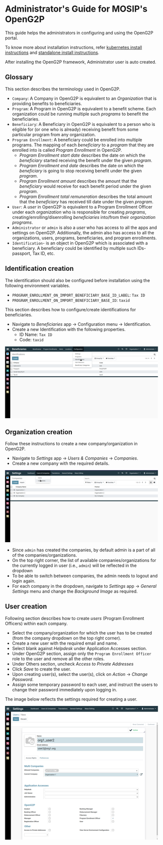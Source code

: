 # Administrator's Guide for MOSIP's OpenG2P

This guide helps the administrators in configuring and using the OpenG2P portal. 

To know more about installation instructions, refer [kubernetes install instructions](https://github.com/mosip/openg2p-erp-docker/tree/develop#installation-on-kubernetes-cluster) and [standalone install instructions](./openg2p-setup-and-install.md).

After installing the OpenG2P framework, Administrator user is auto created.

## Glossary

This section describes the terminology used in OpenG2P.

* `Company`: A Company in OpenG2P is equivalent to an *Organization* that is providing benefits to beneficiaries.
* `Program`: A Program in OpenG2P is equivalent to a benefit scheme. Each organization could be running multiple such *programs* to benefit the beneficiaries.
* `Beneficiary`: A Beneficiary in OpenG2P is equivalent to a person who is eligible for (or one who is already) receiving benefit from some particular program from any organization.
* `Program Enrollment`: A beneficiary could be enrolled into multiple programs. The mapping of each *beneficiary* to a *program* that they are enrolled into is called  *Program Enrollment* in OpenG2P.
    * *Program Enrollment start date* describes the date on which the *beneficiary* started receiving the benefit under the given *program*.
    * *Program Enrollment end date* describes the date on which the *beneficiary* is going to stop receiving benefit under the given *program*.
    * *Program Enrollment amount* describes the amount that the *beneficiary* would receive for each benefit period under the given *program*.
    * *Program Enrollment total remuneration* describes the total amount that the *beneficiary* has received till date under the given *program*.
* `User`: A *user* in OpenG2P is equivalent to a Program Enrollment Officer under each *organization*  who is responsible for creating *programs*, creating/enrolling/disenrolling *beneficiaries* into/from their *organization programs*.
* `Administrator` or `admin` is also a *user* who has access to all the apps and settings on OpenG2P. Additionally, the admin also has access to all the organizations, users, programs, beneficiaries, and program enrollments.
* `Identification`- is an object in OpenG2P which is associated with a beneficiary. A beneficiary could be identified by multiple such IDs- passport, Tax ID, etc.

##  Identification creation

The identification should also be configured before installation using the following environment variables.
  - `PROGRAM_ENROLLMENT_ON_IMPORT_BENEFICIARY_BASE_ID_LABEL`: `Tax ID`
  - `PROGRAM_ENROLLMENT_ON_IMPORT_BENEFICIARY_BASE_ID`: `taxid`
 
This section describes how to configure/create identifications for beneficiaries.

* Navigate to *Beneficiaries* app -> Configuration menu -> Identification.
* Create a new Identification with the following properties.
  - ID Name: `Tax ID`
  - Code: `taxid`

![Create Identification](./images/identification.png)

## Organization creation

Follow these instructions to create a new company/organization in OpenG2P.

* Navigate to *Settings* app -> *Users & Companies* -> *Companies*.
* Create a new company with the required details.

![Create Company](./images/company.png)

* Since `admin` has created the companies, by default admin is a part of all of the companies/organizations.
* On the top right corner, the list of available companies/organizations for the currently logged in user (i.e., `admin`) will be reflected in the dropdown
* To be able to switch between companies, the admin needs to logout and login again.
* For each company in the dropdown, navigate to *Settings* app -> *General Settings* menu and change the *Background Image* as required.

## User creation

Following section describes how to create *users* (Program Enrollment Officers) within each company.

* Select the company/organization for which the user has to be created (from the company dropdown on the top right corner).
* Create a new user with the required email and name.
* Select blank against *Helpdesk* under Application Accesses section.
* Under OpenG2P section, assign only the `Program Enrollment Officer` role to the user and remove all the other roles. 
* Under Others section, uncheck *Access to Private Addresses*
* Click *Save* to create the user.
* Upon creating user(s), select the user(s), click on *Action* -> *Change Password*.
* Assign some temporary password to each user, and instruct the users to change their password immediately upon logging in.

The image below reflects the settings required for creating a user.

![User Roles](./images/user-roles.png)

